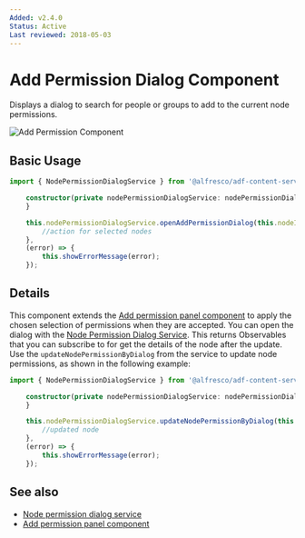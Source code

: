 ```yaml
---
Added: v2.4.0
Status: Active
Last reviewed: 2018-05-03
---
```


# Add Permission Dialog Component

Displays a dialog to search for people or groups to add to the current node permissions.

![Add Permission Component](../docassets/images/add-permission-component.png)

## Basic Usage

```ts
import { NodePermissionDialogService } from '@alfresco/adf-content-services';

    constructor(private nodePermissionDialogService: nodePermissionDialogService) {
    }

    this.nodePermissionDialogService.openAddPermissionDialog(this.nodeId).subscribe((selectedNodes) => {
        //action for selected nodes
    },
    (error) => {
        this.showErrorMessage(error);
    });
```

## Details

This component extends the [Add permission panel component](../content-services/add-permission-panel.component.md "
**Add permission panel component**
Displays a dialog to search for people or groups to add to the current node permissions.")
to apply the chosen selection of permissions when they are accepted.
You can open the dialog with the [Node Permission Dialog Service](../content-services/node-permission-dialog.service.md). This returns Observables that
you can subscribe to for get the details of the node after the update.
Use the `updateNodePermissionByDialog` from the service to update node permissions, as shown in
the following example:

```ts
import { NodePermissionDialogService } from '@alfresco/adf-content-services';

    constructor(private nodePermissionDialogService: nodePermissionDialogService) {
    }

    this.nodePermissionDialogService.updateNodePermissionByDialog(this.nodeId).subscribe((node) => {
        //updated node
    },
    (error) => {
        this.showErrorMessage(error);
    });
```

## See also

-   [Node permission dialog service](node-permission-dialog.service.md)
-   [Add permission panel component](add-permission-panel.component.md)
